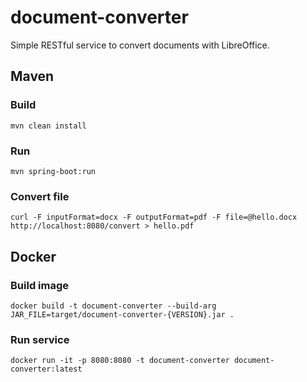 # document-converter

Simple RESTful service to convert documents with LibreOffice.

## Maven

### Build

```
mvn clean install
```
### Run 

```
mvn spring-boot:run
```

### Convert file
```
curl -F inputFormat=docx -F outputFormat=pdf -F file=@hello.docx http://localhost:8080/convert > hello.pdf
```

## Docker

### Build image

```
docker build -t document-converter --build-arg JAR_FILE=target/document-converter-{VERSION}.jar .
```

### Run service

```
docker run -it -p 8080:8080 -t document-converter document-converter:latest
```